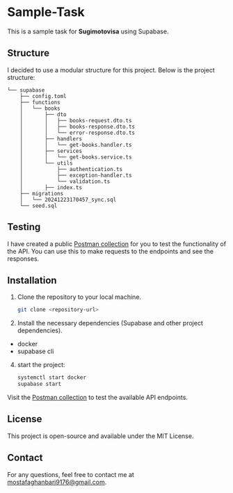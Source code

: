 
# Sample-Task

This is a sample task for **Sugimotovisa** using Supabase.

## Structure

I decided to use a modular structure for this project. Below is the project structure:

```
└── supabase
    ├── config.toml
    ├── functions
    │   └── books
    │       ├── dto
    │       │   ├── books-request.dto.ts
    │       │   ├── books-response.dto.ts
    │       │   └── error-response.dto.ts
    │       ├── handlers
    │       │   └── get-books.handler.ts
    │       ├── services
    │       │   └── get-books.service.ts
    │       └── utils
    │           ├── authentication.ts
    │           ├── exception-handler.ts
    │           └── validation.ts
    │       ├── index.ts
    ├── migrations
    │   └── 20241223170457_sync.sql
    └── seed.sql
```

## Testing

I have created a public [Postman collection](https://www.postman.com/blue-capsule-887187/workspace/sugimotovisa/collection/3060890-4096c6d2-c0b6-4c6c-ada5-d65ddcf9e071?action=share&creator=3060890) for you to test the functionality of the API. You can use this to make requests to the endpoints and see the responses.

## Installation

1. Clone the repository to your local machine.
   ```bash
   git clone <repository-url>
   ```

2. Install the necessary dependencies (Supabase and other project dependencies).
- docker
- supabase cli

4. start the project:
   ```bash
   systemctl start docker
   supabase start
   ```

Visit the [Postman collection](https://www.postman.com/blue-capsule-887187/workspace/sugimotovisa/collection/3060890-4096c6d2-c0b6-4c6c-ada5-d65ddcf9e071?action=share&creator=3060890) to test the available API endpoints.

## License

This project is open-source and available under the MIT License.

## Contact

For any questions, feel free to contact me at [mostafaghanbari9176@gmail.com](mostafaghanbari9176@gmail.com).
